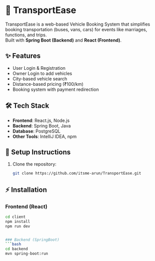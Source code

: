 # 🚖 TransportEase

TransportEase is a web-based Vehicle Booking System that simplifies booking transportation (buses, vans, cars) for events like marriages, functions, and trips.  
Built with **Spring Boot (Backend)** and **React (Frontend)**.

## ✨ Features
- User Login & Registration
- Owner Login to add vehicles
- City-based vehicle search
- Distance-based pricing (₹100/km)
- Booking system with payment redirection

## 🛠️ Tech Stack
- **Frontend**: React.js, Node.js
- **Backend**: Spring Boot, Java
- **Database**: PostgreSQL
- **Other Tools**: IntelliJ IDEA, npm

## 🚀 Setup Instructions
1. Clone the repository:
   ```bash
   git clone https://github.com/itsme-arun/TransportEase.git


## ⚡ Installation

### Frontend (React)
```bash
cd client
npm install
npm run dev


### Backend (SpringBoot)
```bash
cd backend
mvn spring-boot:run